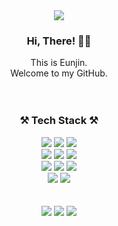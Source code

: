 <div align="center">

  <img src="https://capsule-render.vercel.app/api?type=Waving&color=0B9CF5&section=header&height=250&text=YOOONEUNJIN!&animation=twinkling&fontSize=70&fontColor=FFFFFF&fontAlignY=40"/>
  
  <h3>Hi, There! 👋👋</h3>
  This is Eunjin. <br>
  Welcome to my GitHub. 
  
  <br>
  <br>
  <br>
  
  <h3>⚒️ Tech Stack ⚒️</h3>
  
  <div>
    <img src="https://img.shields.io/badge/Java-007396?style=flat-square&logo=Java&logoColor=white"/>
    <img src="https://img.shields.io/badge/Spring Boot-6DB33F?style=flat-square&logo=Springboot&logoColor=white"/>
    <img src="https://img.shields.io/badge/jquery-0769AD?style=flat-square&logo=jquery&logoColor=white"/>
  </div>
  
  <div>
    <img src="https://img.shields.io/badge/CSS3-1572B6?style=flat-square&logo=CSS3&logoColor=white"/>
    <img src="https://img.shields.io/badge/HTML5-E34F26?style=flat-square&logo=HTML5&logoColor=white"/> 
    <img src="https://img.shields.io/badge/JavaScript-F7DF1E?style=flat-square&logo=JavaScript&logoColor=white"/>
  </div>
  
  <div>
    <img src="https://img.shields.io/badge/Oracle-F80000?style=flat-square&logo=oracle&logoColor=white"/>
    <img src="https://img.shields.io/badge/mySQL-4479A1?style=flat-square&logo=mysql&logoColor=white"/>
    <img src="https://img.shields.io/badge/mariaDB-003545?style=flat-square&logo=mariadb&logoColor=white"/>
  </div>
  
  <div>
    <img src="https://img.shields.io/badge/eclipse IDE-2C2255?style=flat-square&logo=eclipseide&logoColor=white"/>
    <img src="https://img.shields.io/badge/Visual Studio Code-007ACC?style=flat-square&logo=visualstudiocode&logoColor=white"/>
  </div>
  
  
  
  <br>
  <br>
  
  <img src="https://github-readme-stats.vercel.app/api?username=YOOONEUNJIN&show_icons=true&theme=holi">
  <img src="https://github-readme-stats.vercel.app/api/top-langs/?username=YOOONEUNJIN&layout=compact&theme=holi">
  
  <img src="https://capsule-render.vercel.app/api?type=Waving&color=0B9CF5&section=footer&height=100"/>

</div>

